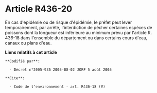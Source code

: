 # Article R436-20

En cas d'épidémie ou de risque d'épidémie, le préfet peut lever temporairement, par arrêté, l'interdiction de pêcher
certaines espèces de poissons dont la longueur est inférieure au minimum prévu par l'article R. 436-18 dans l'ensemble du
département ou dans certains cours d'eau, canaux ou plans d'eau.

**Liens relatifs à cet article**

	**Codifié par**:

	  - Décret n°2005-935 2005-08-02 JORF 5 août 2005

	**Cite**:

	  - Code de l'environnement - art. R436-18 (V)
